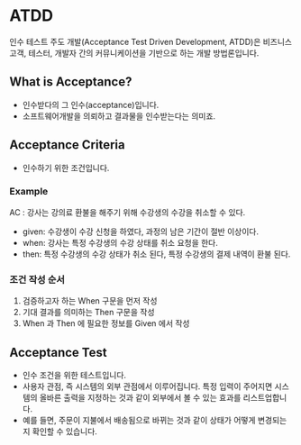 # ATDD

인수 테스트 주도 개발(Acceptance Test Driven Development, ATDD)은 비즈니스 고객, 테스터, 개발자 간의 커뮤니케이션을 기반으로 하는 개발 방법론입니다.

## What is Acceptance?
- 인수받다의 그 인수(acceptance)입니다.
- 소프트웨어개발을 의뢰하고 결과물을 인수받는다는 의미죠.

## Acceptance Criteria
- 인수하기 위한 조건입니다.

### Example

AC : 강사는 강의료 환불을 해주기 위해 수강생의 수강을 취소할 수 있다.

- given: 수강생이 수강 신청을 하였다, 과정의 남은 기간이 절반 이상이다.
- when: 강사는 특정 수강생의 수강 상태를 취소 요청을 한다.
- then: 특정 수강생의 수강 상태가 취소 된다, 특정 수강생의 결제 내역이 환불 된다.

### 조건 작성 순서
1. 검증하고자 하는 When 구문을 먼저 작성
2. 기대 결과를 의미하는 Then 구문을 작성
3. When 과 Then 에 필요한 정보를 Given 에서 작성

## Acceptance Test
- 인수 조건을 위한 테스트입니다.
- 사용자 관점, 즉 시스템의 외부 관점에서 이루어집니다. 특정 입력이 주어지면 시스템의 올바른 출력을 지정하는 것과 같이 외부에서 볼 수 있는 효과를 리스트업합니다.
- 예를 들면, 주문이 지불에서 배송됨으로 바뀌는 것과 같이 상태가 어떻게 변경되는지 확인할 수 있습니다.
